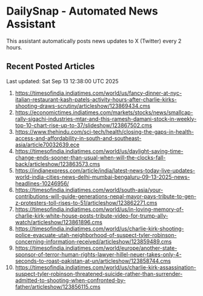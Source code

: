 # DailySnap - Automated News Assistant

This assistant automatically posts news updates to X (Twitter) every 2 hours.

## Recent Posted Articles

Last updated: Sat Sep 13 12:38:00 UTC 2025

1. https://timesofindia.indiatimes.com/world/us/fancy-dinner-at-nyc-italian-restaurant-kash-patels-activity-hours-after-charlie-kirks-shooting-draws-scrutiny/articleshow/123869434.cms
2. https://economictimes.indiatimes.com/markets/stocks/news/smallcap-rally-sigachi-industries-mtar-and-this-ramesh-damani-stock-in-weekly-top-10-chart-rise-up-to-37/slideshow/123867502.cms
3. https://www.thehindu.com/sci-tech/health/closing-the-gaps-in-health-access-and-affordability-in-south-and-southeast-asia/article70032639.ece
4. https://timesofindia.indiatimes.com/world/us/daylight-saving-time-change-ends-sooner-than-usual-when-will-the-clocks-fall-back/articleshow/123863573.cms
5. https://indianexpress.com/article/india/latest-news-today-live-updates-world-india-cities-news-delhi-mumbai-bengaluru-09-13-2025-news-headlines-10246956/
6. https://timesofindia.indiatimes.com/world/south-asia/your-contributions-will-guide-generations-nepal-mayor-pays-tribute-to-gen-z-protesters-toll-rises-to-51/articleshow/123862271.cms
7. https://timesofindia.indiatimes.com/world/us/in-loving-memory-of-charlie-kirk-white-house-posts-tribute-video-for-trump-ally-watch/articleshow/123861896.cms
8. https://timesofindia.indiatimes.com/world/us/charlie-kirk-shooting-police-evacuate-utah-neighborhood-of-suspect-tyler-robinson-concerning-information-received/articleshow/123859489.cms
9. https://timesofindia.indiatimes.com/world/europe/another-state-sponsor-of-terror-human-rights-lawyer-hillel-neuer-takes-only-4-seconds-to-roast-pakistan-at-un/articleshow/123858744.cms
10. https://timesofindia.indiatimes.com/world/us/charlie-kirk-assassination-suspect-tyler-robinson-threatened-suicide-rather-than-surrender-admitted-to-shooting-when-confronted-by-father/articleshow/123856115.cms
